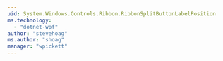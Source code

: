 ```yaml
---
uid: System.Windows.Controls.Ribbon.RibbonSplitButtonLabelPosition
ms.technology: 
  - "dotnet-wpf"
author: "stevehoag"
ms.author: "shoag"
manager: "wpickett"
---
```

